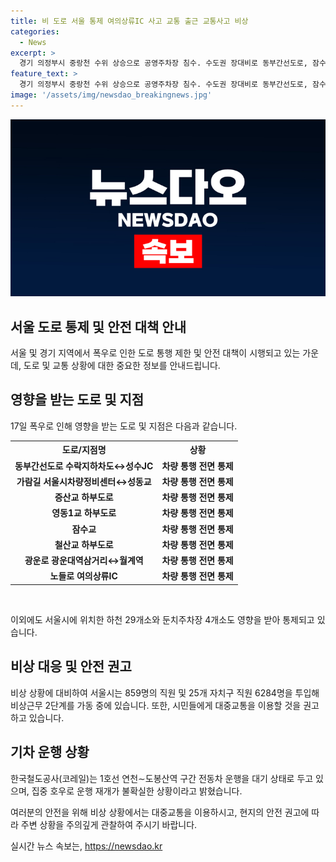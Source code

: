```yaml
---
title: 비 도로 서울 통제 여의상류IC 사고 교통 출근 교통사고 비상
categories:
  - News
excerpt: >
  경기 의정부시 중랑천 수위 상승으로 공영주차장 침수. 수도권 장대비로 동부간선도로, 잠수교 등 주요도로 통행 제한. 서울도로 통제, 하천 29곳과 주차장 4곳 통제. 비상근무 2단계, 대중교통 이용 요청. 코레일 1호선 운행 중단 및 불확실한 상황.
feature_text: >
  경기 의정부시 중랑천 수위 상승으로 공영주차장 침수. 수도권 장대비로 동부간선도로, 잠수교 등 주요도로 통행 제한. 서울도로 통제, 하천 29곳과 주차장 4곳 통제. 비상근무 2단계, 대중교통 이용 요청. 코레일 1호선 운행 중단 및 불확실한 상황.
image: '/assets/img/newsdao_breakingnews.jpg'
---
```


<p><img src="/assets/img/newsdao_breakingnews.jpg" alt="pcversion 속보" /></p>

<h2>서울 도로 통제 및 안전 대책 안내</h2>

<p>서울 및 경기 지역에서 폭우로 인한 도로 통행 제한 및 안전 대책이 시행되고 있는 가운데, 도로 및 교통 상황에 대한 중요한 정보를 안내드립니다.</p>

<h2 data-ke-size="size26">영향을 받는 도로 및 지점</h2>

<p data-ke-size="size16">17일 폭우로 인해 영향을 받는 도로 및 지점은 다음과 같습니다.</p>

<table>
  <tr>
    <th>도로/지점명</th>
    <th>상황</th>
  </tr>
  <tr>
    <td style="text-align: center; height: 17px;"><b>동부간선도로 수락지하차도↔성수JC</b></td>
    <td style="text-align: center; height: 17px;"><b>차량 통행 전면 통제</b></td>
  </tr>
  <tr>
    <td style="text-align: center; height: 17px;"><b>가람길 서울시차량정비센터↔성동교</b></td>
    <td style="text-align: center; height: 17px;"><b>차량 통행 전면 통제</b></td>
  </tr>
  <tr>
    <td style="text-align: center; height: 17px;"><b>증산교 하부도로</b></td>
    <td style="text-align: center; height: 17px;"><b>차량 통행 전면 통제</b></td>
  </tr>
  <tr>
    <td style="text-align: center; height: 17px;"><b>영동1교 하부도로</b></td>
    <td style="text-align: center; height: 17px;"><b>차량 통행 전면 통제</b></td>
  </tr>
  <tr>
    <td style="text-align: center; height: 17px;"><b>잠수교</b></td>
    <td style="text-align: center; height: 17px;"><b>차량 통행 전면 통제</b></td>
  </tr>
  <tr>
    <td style="text-align: center; height: 17px;"><b>철산교 하부도로</b></td>
    <td style="text-align: center; height: 17px;"><b>차량 통행 전면 통제</b></td>
  </tr>
  <tr>
    <td style="text-align: center; height: 17px;"><b>광운로 광운대역삼거리↔월계역</b></td>
    <td style="text-align: center; height: 17px;"><b>차량 통행 전면 통제</b></td>
  </tr>
  <tr>
    <td style="text-align: center; height: 17px;"><b>노들로 여의상류IC</b></td>
    <td style="text-align: center; height: 17px;"><b>차량 통행 전면 통제</b></td>
  </tr>
</table>

<p>​<p data-ke-size="size16">이외에도 서울시에 위치한 하천 29개소와 둔치주차장 4개소도 영향을 받아 통제되고 있습니다.</p></p>

<h2 data-ke-size="size26">비상 대응 및 안전 권고</h2>

<p data-ke-size="size16">비상 상황에 대비하여 서울시는 859명의 직원 및 25개 자치구 직원 6284명을 투입해 비상근무 2단계를 가동 중에 있습니다. 또한, 시민들에게 대중교통을 이용할 것을 권고하고 있습니다.</p>

<h2 data-ke-size="size26">기차 운행 상황</h2>

<p data-ke-size="size16">한국철도공사(코레일)는 1호선 연천∼도봉산역 구간 전동차 운행을 대기 상태로 두고 있으며, 집중 호우로 운행 재개가 불확실한 상황이라고 밝혔습니다.</p>

<p data-ke-size="size16">여러분의 안전을 위해 비상 상황에서는 대중교통을 이용하시고, 현지의 안전 권고에 따라 주변 상황을 주의깊게 관찰하여 주시기 바랍니다.</p>
실시간 뉴스 속보는, <a href="https://newsdao.kr" rel="dofollow">https://newsdao.kr</a>


